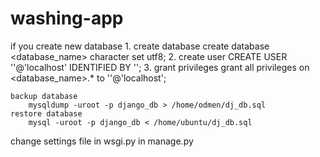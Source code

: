 # washing-app
if you create new database
    1. create database 
        create database <database_name> character set utf8;
    2. create user 
        CREATE USER '<username>'@'localhost' IDENTIFIED BY '<password>';
    3. grant privileges
        grant all privileges on <database_name>.* to '<username>'@'localhost';

    backup database
        mysqldump -uroot -p django_db > /home/odmen/dj_db.sql
    restore database
        mysql -uroot -p django_db < /home/ubuntu/dj_db.sql
change settings file
    in wsgi.py
    in manage.py
    